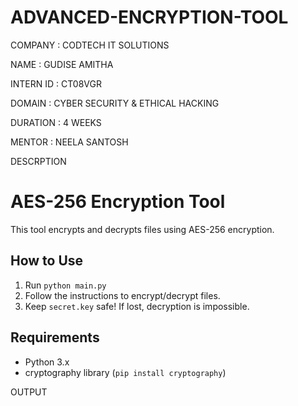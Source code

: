 # ADVANCED-ENCRYPTION-TOOL

COMPANY : CODTECH IT SOLUTIONS

NAME : GUDISE AMITHA

INTERN ID : CT08VGR

DOMAIN : CYBER SECURITY & ETHICAL HACKING

DURATION : 4 WEEKS

MENTOR : NEELA SANTOSH

DESCRPTION

# AES-256 Encryption Tool
This tool encrypts and decrypts files using AES-256 encryption.

## How to Use
1. Run `python main.py`
2. Follow the instructions to encrypt/decrypt files.
3. Keep `secret.key` safe! If lost, decryption is impossible.

## Requirements
- Python 3.x
- cryptography library (`pip install cryptography`)


OUTPUT 


